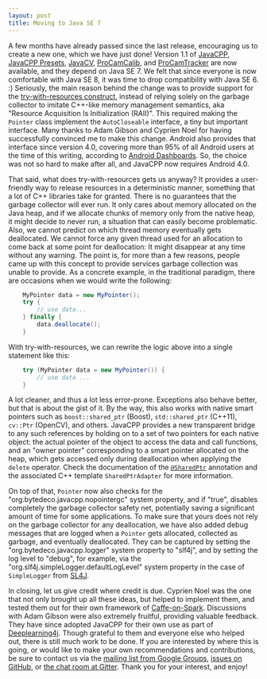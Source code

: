 ```yaml
---
layout: post
title: Moving to Java SE 7
---
```


A few months have already passed since the last release, encouraging us to create a new one, which we have just done! Version 1.1 of [JavaCPP](https://github.com/bytedeco/javacpp), [JavaCPP Presets](https://github.com/bytedeco/javacpp-presets), [JavaCV](https://github.com/bytedeco/javacv), [ProCamCalib](https://github.com/bytedeco/procamcalib), and [ProCamTracker](https://github.com/bytedeco/procamtracker) are now available, and they depend on Java SE 7. We felt that since everyone is now comfortable with Java SE 8, it was time to drop compatibility with Java SE 6. :) Seriously, the main reason behind the change was to provide support for the [try-with-resources construct](https://docs.oracle.com/javase/tutorial/essential/exceptions/tryResourceClose.html), instead of relying solely on the garbage collector to imitate C++-like memory management semantics, aka "Resource Acquisition Is Initialization (RAII)". This required making the `Pointer` class implement the `AutoCloseable` interface, a tiny but important interface. Many thanks to Adam Gibson and Cyprien Noel for having successfully convinced me to make this change. Android also provides that interface since version 4.0, covering more than 95% of all Android users at the time of this writing, according to [Android Dashboards](http://developer.android.com/about/dashboards/). So, the choice was not so hard to make after all, and JavaCPP now requires Android 4.0.

That said, what does try-with-resources gets us anyway? It provides a user-friendly way to release resources in a deterministic manner, something that a lot of C++ libraries take for granted. There is no guarantees that the garbage collector will ever run. It only cares about memory allocated on the Java heap, and if we allocate chunks of memory only from the native heap, it might decide to never run, a situation that can easily become problematic. Also, we cannot predict on which thread memory eventually gets deallocated. We cannot force any given thread used for an allocation to come back at some point for deallocation: It might disappear at any time without any warning. The point is, for more than a few reasons, people came up with this concept to provide services garbage collection was unable to provide. As a concrete example, in the traditional paradigm, there are occasions when we would write the following:

```java
    MyPointer data = new MyPointer();
    try {
        // use data...
    } finally {
        data.deallocate();
    }
```

With try-with-resources, we can rewrite the logic above into a single statement like this:

```java
    try (MyPointer data = new MyPointer()) {
        // use data ...
    }
```

A lot cleaner, and thus a lot less error-prone. Exceptions also behave better, but that is about the gist of it. By the way, this also works with native smart pointers such as `boost::shared_ptr` (Boost), `std::shared_ptr` (C++11), `cv::Ptr` (OpenCV), and others. JavaCPP provides a new transparent bridge to any such references by holding on to a set of two pointers for each native object: the actual pointer of the object to access the data and call functions, and an "owner pointer" corresponding to a smart pointer allocated on the heap, which gets accessed only during deallocation when applying the `delete` operator. Check the documentation of the [`@SharedPtr`](http://bytedeco.org/javacpp/apidocs/org/bytedeco/javacpp/annotation/SharedPtr.html) annotation and the associated C++ template `SharedPtrAdapter` for more information.

On top of that, `Pointer` now also checks for the "org.bytedeco.javacpp.nopointergc" system property, and if "true", disables completely the garbage collector safety net, potentially saving a significant amount of time for some applications. To make sure that yours does not rely on the garbage collector for any deallocation, we have also added debug messages that are logged when a `Pointer` gets allocated, collected as garbage, and eventually deallocated. They can be captured by setting the "org.bytedeco.javacpp.logger" system property to "slf4j", and by setting the log level to "debug", for example, via the "org.slf4j.simpleLogger.defaultLogLevel" system property in the case of `SimpleLogger` from [SL4J](http://www.slf4j.org/).

In closing, let us give credit where credit is due. Cyprien Noel was the one that not only brought up all these ideas, but helped to implement them, and tested them out for their own framework of [Caffe-on-Spark](http://yahoohadoop.tumblr.com/post/129872361846/large-scale-distributed-deep-learning-on-hadoop). Discussions with Adam Gibson were also extremely fruitful, providing valuable feedback. They have since adopted JavaCPP for their own use as part of [Deeplearning4j](http://deeplearning4j.org/). Though grateful to them and everyone else who helped out, there is still much work to be done. If you are interested by where this is going, or would like to make your own recommendations and contributions, be sure to contact us via the [mailing list from Google Groups](http://groups.google.com/group/javacpp-project), [issues on GitHub](https://github.com/bytedeco/javacpp/issues), or [the chat room at Gitter](https://gitter.im/bytedeco/javacpp). Thank you for your interest, and enjoy!
